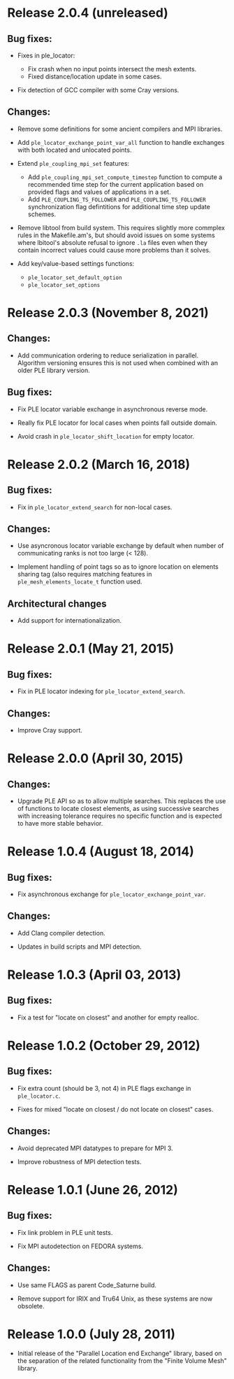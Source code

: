 Release 2.0.4 (unreleased)
==========================

Bug fixes:
----------

- Fixes in ple_locator:
  * Fix crash when no input points intersect the mesh extents.
  * Fixed distance/location update in some cases.

- Fix detection of GCC compiler with some Cray versions.

Changes:
--------

- Remove some definitions for some ancient compilers and MPI libraries.

- Add `ple_locator_exchange_point_var_all` function to handle
  exchanges with both located and unlocated points.

- Extend `ple_coupling_mpi_set` features:
  * Add `ple_coupling_mpi_set_compute_timestep` function to compute
    a recommended time step for the current application based on
    provided flags and values of applications in a set.
  * Add `PLE_COUPLING_TS_FOLLOWER` and `PLE_COUPLING_TS_FOLLOWER`
    synchronization flag defintitions for additional time step
    update schemes.

- Remove libtool from build system.
  This requires slightly more commplex rules in the Makefile.am's, but
  should avoid issues on some systems where lbitool's absolute refusal
  to ignore `.la` files even when they contain incorrect values
  could cause more problems than it solves.

- Add key/value-based settings functions:
  * `ple_locator_set_default_option`
  * `ple_locator_set_options`

Release 2.0.3 (November 8, 2021)
================================

Changes:
--------

- Add communication ordering to reduce serialization in parallel.
  Algorithm versioning ensures this is not used when combined
  with an older PLE library version.

Bug fixes:
----------

- Fix PLE locator variable exchange in asynchronous reverse mode.

- Really fix PLE locator for local cases when points fall outside domain.

- Avoid crash in `ple_locator_shift_location` for empty locator.

Release 2.0.2 (March 16, 2018)
==============================

Bug fixes:
----------

- Fix in `ple_locator_extend_search` for non-local cases.

Changes:
--------

- Use asyncronous locator variable exchange by default when
  number of communicating ranks is not too large (< 128).

- Implement handling of point tags so as to ignore location
  on elements sharing tag (also requires matching features
  in `ple_mesh_elements_locate_t` function used.

Architectural changes
---------------------

- Add support for internationalization.

Release 2.0.1 (May 21, 2015)
============================

Bug fixes:
----------

- Fix in PLE locator indexing for `ple_locator_extend_search`.

Changes:
--------

- Improve Cray support.

Release 2.0.0 (April 30, 2015)
==============================

Changes:
--------

- Upgrade PLE API so as to allow multiple searches. This replaces the use of
  functions to locate closest elements, as using successive searches with
  increasing tolerance requires no specific function and is expected to have
  more stable behavior.

Release 1.0.4 (August 18, 2014)
===============================

Bug fixes:
----------

- Fix asynchronous exchange for `ple_locator_exchange_point_var`.

Changes:
--------

- Add Clang compiler detection.

- Updates in build scripts and MPI detection.

Release 1.0.3 (April 03, 2013)
==============================

Bug fixes:
----------

- Fix a test for "locate on closest" and another for empty realloc.

Release 1.0.2 (October 29, 2012)
================================

Bug fixes:
----------

- Fix extra count (should be 3, not 4) in PLE flags exchange in `ple_locator.c`.

- Fixes for mixed "locate on closest / do not locate on closest" cases.

Changes:
--------

- Avoid deprecated MPI datatypes to prepare for MPI 3.

- Improve robustness of MPI detection tests.

Release 1.0.1 (June 26, 2012)
=============================

Bug fixes:
----------

- Fix link problem in PLE unit tests.

- Fix MPI autodetection on FEDORA systems.

Changes:
--------

- Use same FLAGS as parent Code_Saturne build.

- Remove support for IRIX and Tru64 Unix, as these systems are
  now obsolete.

Release 1.0.0 (July 28, 2011)
=============================

- Initial release of the "Parallel Location end Exchange" library,
  based on the separation of the related functionality from the
  "Finite Volume Mesh" library.
